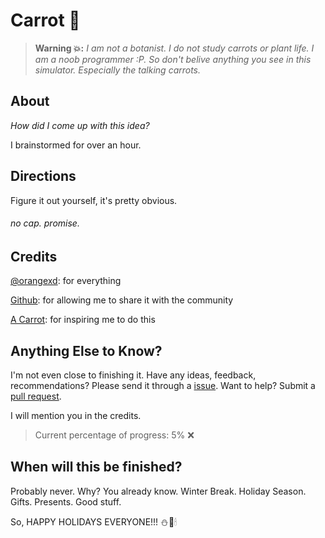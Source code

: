 # Carrot 🥕

> **Warning 💥:** *I am not a botanist. I do not study carrots or plant life. I am a noob programmer :P. So don't belive anything you see in this simulator. Especially the talking carrots.*

## About
*How did I come up with this idea?*

I brainstormed for over an hour.

## Directions
Figure it out yourself, it's pretty obvious.
###### no cap. promise.

## Credits
[@orangexd](https://github.com/orangexd): for everything

[Github](https://github.com): for allowing me to share it with the community

[A Carrot](https://en.wikipedia.org/wiki/Carrot): for inspiring me to do this

## Anything Else to Know?
I'm not even close to finishing it. Have any ideas, feedback, recommendations? Please send it through a [issue](https://github.com/orangexd/Carrot-xd/issues/new). Want to help? Submit a [pull request](https://github.com/orangexd/Carrot-xd/compare).

I will mention you in the credits.

> Current percentage of progress: 5% ❌

## When will this be finished?
Probably never. Why? You already know. Winter Break. Holiday Season. Gifts. Presents. Good stuff. 

So, HAPPY HOLIDAYS EVERYONE!!! ⛄🎁🕯
